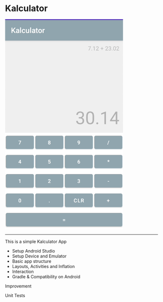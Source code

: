 # Kalculator

![alt text](./docs/screen.png)

---

This is a simple Kalculator App

- Setup Android Studio
- Setup Device and Emulator
- Basic app structure
- Layouts, Activities and Inflation
- Interaction
- Gradle & Compatibility on Android

Improvement

Unit Tests